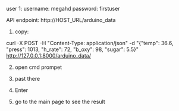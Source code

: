 user 1:
username: megahd
password: firstuser

API endpoint: http://HOST_URL/arduino_data
<!-- e.g usage: http://127.0.0.1:8000/arduino_data/ -->
1. copy:

curl -X POST -H "Content-Type: application/json" -d "{\"temp\": 36.6, \"press\": 1013, \"h_rate\": 72, \"b_oxy\": 98, \"sugar\": 5.5}" http://127.0.0.1:8000/arduino_data/

2. open cmd prompet

3. past there
4. Enter
5. go to the main page to see the result
